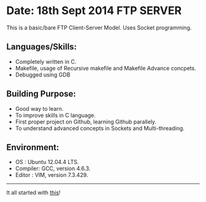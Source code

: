 Date: 18th Sept 2014
FTP SERVER 
==========

This is a basic/bare FTP Client-Server Model.
Uses Socket programming.

Languages/Skills:
---
* Completely written in C. 
* Makefile, usage of Recursive makefile and Makefile Advance concpets.
* Debugged using GDB

Building Purpose:
---
* Good way to learn.
* To improve skills in C language.
* First proper project on Github, learning Github parallely.
* To understand advanced concepts in Sockets and Multi-threading.

Environment:
---
* OS      : Ubuntu 12.04.4 LTS.
* Compiler: GCC, version 4.6.3.
* Editor  : VIM, version 7.3.429.

---
It all started with [this](http://www.ece.eng.wayne.edu/~gchen/ece5650/myftp.pdf)!
